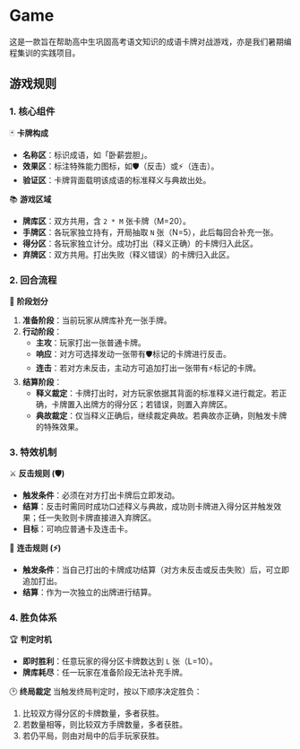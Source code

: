 # Game

这是一款旨在帮助高中生巩固高考语文知识的成语卡牌对战游戏，亦是我们暑期编程集训的实践项目。

## 游戏规则

### 1. 核心组件

🃏 **卡牌构成**
- **名称区**：标识成语，如「卧薪尝胆」。
- **效果区**：标注特殊能力图标，如🛡️（反击）或⚡（连击）。
- **验证区**：卡牌背面载明该成语的标准释义与典故出处。

📚 **游戏区域**
- **牌库区**：双方共用，含 `2 * M` 张卡牌（M=20）。
- **手牌区**：各玩家独立持有，开局抽取 `N` 张（N=5），此后每回合补充一张。
- **得分区**：各玩家独立计分。成功打出（释义正确）的卡牌归入此区。
- **弃牌区**：双方共用。打出失败（释义错误）的卡牌归入此区。

### 2. 回合流程

🔁 **阶段划分**
1.  **准备阶段**：当前玩家从牌库补充一张手牌。
2.  **行动阶段**：
    - **主攻**：玩家打出一张普通卡牌。
    - **响应**：对方可选择发动一张带有🛡️标记的卡牌进行反击。
    - **连击**：若对方未反击，主动方可追加打出一张带有⚡标记的卡牌。
3.  **结算阶段**：
    - **释义裁定**：卡牌打出时，对方玩家依据其背面的标准释义进行裁定。若正确，卡牌置入出牌方的得分区；若错误，则置入弃牌区。
    - **典故裁定**：仅当释义正确后，继续裁定典故。若典故亦正确，则触发卡牌的特殊效果。

### 3. 特效机制

⚔️ **反击规则 (🛡️)**
- **触发条件**：必须在对方打出卡牌后立即发动。
- **结算**：反击时需同时成功口述释义与典故，成功则卡牌进入得分区并触发效果；任一失败则卡牌直接进入弃牌区。
- **目标**：可响应普通卡及连击卡。

🔗 **连击规则 (⚡)**
- **触发条件**：当自己打出的卡牌成功结算（对方未反击或反击失败）后，可立即追加打出。
- **结算**：作为一次独立的出牌进行结算。

### 4. 胜负体系

🏆 **判定时机**
- **即时胜利**：任意玩家的得分区卡牌数达到 `L` 张（L=10）。
- **牌库耗尽**：任一玩家在准备阶段无法补充手牌。

🕑 **终局裁定**
当触发终局判定时，按以下顺序决定胜负：
1.  比较双方得分区的卡牌数量，多者获胜。
2.  若数量相等，则比较双方手牌数量，多者获胜。
3.  若仍平局，则由对局中的后手玩家获胜。